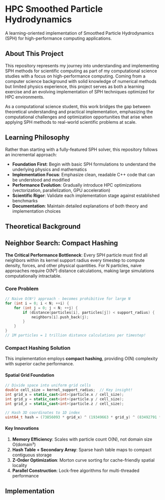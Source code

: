 # HPC Smoothed Particle Hydrodynamics

A learning-oriented implementation of Smoothed Particle Hydrodynamics (SPH) for high-performance computing applications.

## About This Project

This repository represents my journey into understanding and implementing SPH methods for scientific computing as part of my computational science studies with a focus on high-performance computing. Coming from a computer science background with solid knowledge of numerical methods but limited physics experience, this project serves as both a learning exercise and an evolving implementation of SPH techniques optimized for HPC environments.

As a computational science student, this work bridges the gap between theoretical understanding and practical implementation, emphasizing the computational challenges and optimization opportunities that arise when applying SPH methods to real-world scientific problems at scale.

## Learning Philosophy

Rather than starting with a fully-featured SPH solver, this repository follows an incremental approach:

- **Foundation First**: Begin with basic SPH formulations to understand the underlying physics and mathematics
- **Implementation Focus**: Emphasize clean, readable C++ code that can be understood and modified
- **Performance Evolution**: Gradually introduce HPC optimizations (vectorization, parallelization, GPU acceleration)
- **Scientific Rigor**: Validate each implementation stage against established benchmarks
- **Documentation**: Maintain detailed explanations of both theory and implementation choices

## Theoretical Background

## Neighbor Search: Compact Hashing

**The Critical Performance Bottleneck**: Every SPH particle must find all neighbors within its kernel support radius every timestep to compute density, forces, and other physical quantities. For N particles, naive approaches require O(N²) distance calculations, making large simulations computationally intractable.

### Core Problem
```cpp
// Naive O(N²) approach - becomes prohibitive for large N
for (int i = 0; i < N; ++i) {
    for (int j = 0; j < N; ++j) {
        if (distance(particles[i], particles[j]) < support_radius) {
            neighbors[i].push_back(j);
        }
    }
}
// 1M particles = 1 trillion distance calculations per timestep!
```

### Compact Hashing Solution

This implementation employs **compact hashing**, providing O(N) complexity with superior cache performance.

#### Spatial Grid Foundation
```cpp
// Divide space into uniform grid cells
double cell_size = kernel_support_radius;  // Key insight!
int grid_x = static_cast<int>(particle.x / cell_size);
int grid_y = static_cast<int>(particle.y / cell_size);
int grid_z = static_cast<int>(particle.z / cell_size);

// Hash 3D coordinates to 1D index
uint64_t hash = (73856093 * grid_x) ^ (19349663 * grid_y) ^ (83492791 * grid_z);
```

#### Key Innovations

1. **Memory Efficiency**: Scales with particle count O(N), not domain size O(domain³)
2. **Hash Table + Secondary Array**: Sparse hash table maps to compact contiguous storage
3. **Z-Order Optimization**: Morton curve sorting for cache-friendly spatial locality
4. **Parallel Construction**: Lock-free algorithms for multi-threaded performance

## Implementation
